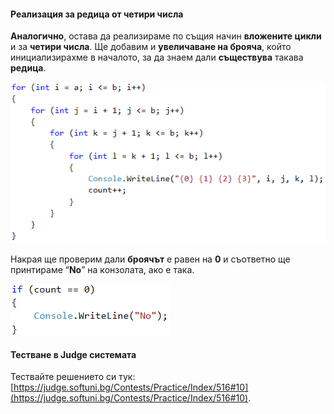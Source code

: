 #### Реализация за редица от четири числа

**Аналогично**, остава да реализираме по същия начин **вложените цикли** и за **четири числа**. Ще добавим и **увеличаване на брояча**, който инициализирахме в началото, за да знаем дали **съществува** такава **редица**.

![](/assets/chapter-8-1-images/11.Increasing-4-numbers-03.png)

Накрая ще проверим дали **броячът** е равен на **0** и съответно ще принтираме “**No**” на конзолата, ако е така.

![](/assets/chapter-8-1-images/11.Increasing-4-numbers-04.png)

#### Тестване в Judge системата

Тествайте решението си тук: [https://judge.softuni.bg/Contests/Practice/Index/516#10](https://judge.softuni.bg/Contests/Practice/Index/516#10).